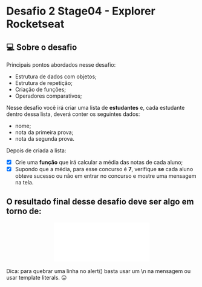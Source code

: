 # Desafio 2 Stage04 - Explorer Rocketseat

## 💻 Sobre o desafio

Principais pontos abordados nesse desafio:

- Estrutura de dados com objetos;
- Estrutura de repetição;
- Criação de funções;
- Operadores comparativos;

Nesse desafio você irá criar uma lista de **estudantes** e, cada estudante dentro dessa lista, deverá conter os seguintes dados:

- nome;
- nota da primeira prova;
- nota da segunda prova.

Depois de criada a lista:

- [x]  Crie uma **função** que irá calcular a média das notas de cada aluno;
- [x]  Supondo que a média, para esse concurso é **7**, verifique **se** cada aluno obteve sucesso ou não em entrar no concurso e mostre uma mensagem na tela.

## O resultado final desse desafio deve ser algo em torno de:

<p align="center">
  <img alt="projeto Habits" src=".github/preview.gif" width="50%">
</p>

Dica: para quebrar uma linha no alert() basta usar um \n na mensagem ou usar template literals. 😛

